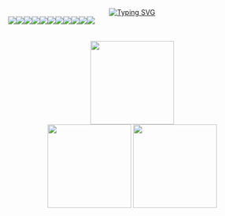 <div align="center">
  <a href="https://git.io/typing-svg"><img src="https://readme-typing-svg.herokuapp.com?font=Fira+Code&pause=1000&color=F7A056&center=true&vCenter=true&width=435&lines=Hello%2C+my+name+is+Thiago.;I'm+a+full-stack+developer." alt="Typing SVG" /></a>
</div>



<div style="display: flex;" align="center">
  <img src="https://img.shields.io/badge/HTML5-E34F26?style=for-the-badge&logo=html5&logoColor=white" />
  
  <img src="https://img.shields.io/badge/CSS3-1572B6?style=for-the-badge&logo=css3&logoColor=white" />
  
  <img src="https://img.shields.io/badge/JavaScript-323330?style=for-the-badge&logo=javascript&logoColor=F7DF1E" />
  
  <img src="https://img.shields.io/badge/TypeScript-007ACC?style=for-the-badge&logo=typescript&logoColor=white" />
  
  <img src="https://img.shields.io/badge/Node%20js-339933?style=for-the-badge&logo=nodedotjs&logoColor=white" />
  
  <img src="https://img.shields.io/badge/React-20232A?style=for-the-badge&logo=react&logoColor=61DAFB" />
  
  <img src="https://img.shields.io/badge/Dart-0175C2?style=for-the-badge&logo=dart&logoColor=white" />
  
  <img src="https://img.shields.io/badge/Flutter-02569B?style=for-the-badge&logo=flutter&logoColor=white" />
  
  <img src="https://img.shields.io/badge/Express%20js-000000?style=for-the-badge&logo=express&logoColor=white" />
  
  <img src="https://img.shields.io/badge/MongoDB-4EA94B?style=for-the-badge&logo=mongodb&logoColor=white" />

  <img src="https://img.shields.io/badge/Python-FFD43B?style=for-the-badge&logo=python&logoColor=blue" />
</div>
<br />
<br />
<div align="center">
  <img height="170px" src="https://github-readme-streak-stats.herokuapp.com?user=thns7&theme=dark" />
</div>
<div align="center">
  <img height="170px" src="https://github-readme-stats.vercel.app/api?username=thns7&theme=dark&show_icons=true&hide_border=true&count_private=true" />
  <img height="170px" src="https://github-readme-stats.vercel.app/api/top-langs/?username=thns7&theme=dark&show_icons=true&hide_border=true&layout=compact" />
</div>

